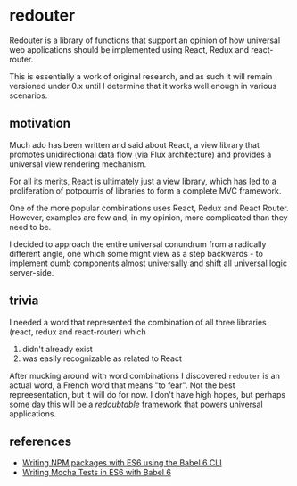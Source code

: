 # redouter

Redouter is a library of functions that support an opinion of how universal web applications should be implemented using React, Redux and react-router.

This is essentially a work of original research, and as such it will remain versioned under 0.x until I determine that it works well enough in various scenarios.

## motivation

Much ado has been written and said about React, a view library that promotes unidirectional data flow (via Flux architecture) and provides a universal view rendering mechanism.

For all its merits, React is ultimately just a view library, which has led to a proliferation of potpourris of libraries to form a complete MVC framework.

One of the more popular combinations uses React, Redux and React Router. However, examples are few and, in my opinion, more complicated than they need to be.

I decided to approach the entire universal conundrum from a radically different angle, one which some might view as a step backwards - to implement dumb components almost universally and shift all universal logic server-side.

## trivia

I needed a word that represented the combination of all three libraries (react, redux and react-router) which 

1. didn't already exist
2. was easily recognizable as related to React

After mucking around with word combinations I discovered `redouter` is an actual word, a French word that means "to fear". Not the best repreesentation, but it will do for now. I don't have high hopes, but perhaps some day this will be a _redoubtable_ framework that powers universal applications.

## references

* [Writing NPM packages with ES6 using the Babel 6 CLI][1]
* [Writing Mocha Tests in ES6 with Babel 6][2]

[1]: http://jamesknelson.com/writing-npm-packages-with-es6-using-the-babel-6-cli/
[2]: http://www.jisaacks.com/writing-mocha-tests-in-es6-with-babel-6/